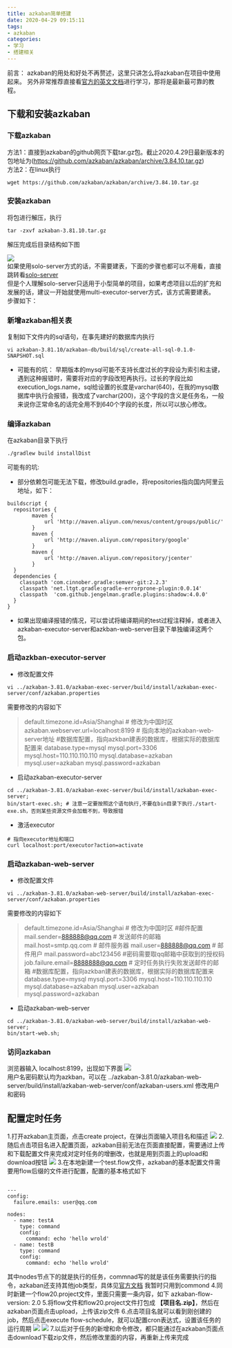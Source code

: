 ```yaml
---
title: azkaban简单搭建
date: 2020-04-29 09:15:11
tags:
- azkaban
categories:
- 学习
- 搭建相关
---
```

前言：
azkaban的用处和好处不再赘述，这里只讲怎么将azkaban在项目中使用起来。
另外非常推荐直接看[官方的英文文档](https://azkaban.readthedocs.io/en/latest/)进行学习，那将是最新最可靠的教程。
## 下载和安装azkaban  
### 下载azkaban  
方法1：直接到azkaban的github网页下载tar.gz包。截止2020.4.29日最新版本的包地址为(https://github.com/azkaban/azkaban/archive/3.84.10.tar.gz)  
方法2：在linux执行   
```shell
wget https://github.com/azkaban/azkaban/archive/3.84.10.tar.gz
```
### 安装azkaban  
将包进行解压，执行
```shell
tar -zxvf azkaban-3.81.10.tar.gz
```
解压完成后目录结构如下图  
<!-- more -->
![](1.png)  
如果使用solo-server方式的话，不需要建表，下面的步骤也都可以不用看，直接跳转看[solo-server](https://azkaban.readthedocs.io/en/latest/getStarted.html#getting-started-with-the-solo-server)  
但是个人理解solo-server只适用于小型简单的项目，如果考虑项目以后的扩充和发展的话，建议一开始就使用multi-executor-server方式，该方式需要建表。  
步骤如下：
### 新增azkaban相关表  
复制如下文件内的sql语句，在事先建好的数据库内执行  
```shell
vi azkaban-3.81.10/azkaban-db/build/sql/create-all-sql-0.1.0-SNAPSHOT.sql
```
- 可能有的坑：
早期版本的mysql可能不支持长度过长的字段设为索引和主键，遇到这种报错时，需要将对应的字段改短再执行。过长的字段比如 execution_logs.name，sql给设置的长度是varchar(640)，在我的mysql数据库中执行会报错，我改成了varchar(200)，这个字段的含义是任务名，一般来说你正常命名的话完全用不到640个字段的长度，所以可以放心修改。  
### 编译azkaban  
在azkaban目录下执行  
```
./gradlew build installDist
```
可能有的坑:
- 部分依赖包可能无法下载，修改build.gradle，将repositories指向国内阿里云地址，如下：
```
buildscript {
  repositories {
        maven {
            url 'http://maven.aliyun.com/nexus/content/groups/public/'
        }
        maven {
            url 'http://maven.aliyun.com/repository/google'
        }
        maven {
            url 'http://maven.aliyun.com/repository/jcenter'
        }
  }
  dependencies {
    classpath 'com.cinnober.gradle:semver-git:2.2.3'
    classpath 'net.ltgt.gradle:gradle-errorprone-plugin:0.0.14'
    classpath  'com.github.jengelman.gradle.plugins:shadow:4.0.0'
  }
}
```

- 如果出现编译报错的情况，可以尝试将编译期间的test过程注释掉，或者进入azkaban-executor-server和azkban-web-server目录下单独编译这两个包。  

### 启动azkban-executor-server  
- 修改配置文件 
```
vi ../azkaban-3.81.0/azkaban-exec-server/build/install/azkaban-exec-server/conf/azkaban.properties
```
需要修改的内容如下  
> default.timezone.id=Asia/Shanghai # 修改为中国时区
azkaban.webserver.url=localhost:8199 # 指向本地的azkaban-web-server地址
#数据库配置，指向azkban建表的数据库，根据实际的数据库配置来
database.type=mysql
mysql.port=3306
mysql.host=110.110.110.110
mysql.database=azkaban
mysql.user=azkaban
mysql.password=azkaban  

- 启动azkaban-executor-server  
```shell
cd ../azkaban-3.81.0/azkaban-exec-server/build/install/azkaban-exec-server;
bin/start-exec.sh; # 注意一定要按照这个语句执行,不要在bin目录下执行./start-exe.sh，否则某些资源文件会加载不到，导致报错
```
-  激活executor
```
# 指向executor地址和端口
curl localhost:port/executor?action=activate
```

### 启动azkaban-web-server  
- 修改配置文件
```
vi ../azkaban-3.81.0/azkaban-web-server/build/install/azkaban-exec-server/conf/azkaban.properties
```
需要修改的内容如下  
> default.timezone.id=Asia/Shanghai # 修改为中国时区
#邮件配置
mail.sender=888888@qq.com # 发送邮件的邮箱
mail.host=smtp.qq.com  # 邮件服务器
mail.user=888888@qq.com # 邮件用户
mail.password=abc123456 #密码需要取qq邮箱中获取到的授权码
job.failure.email=8888888@qq.com # 定时任务执行失败发送邮件的邮箱
#数据库配置，指向azkban建表的数据库，根据实际的数据库配置来
database.type=mysql
mysql.port=3306
mysql.host=110.110.110.110
mysql.database=azkaban
mysql.user=azkaban
mysql.password=azkaban

- 启动azkaban-web-server  
```shell
cd ../azkaban-3.81.0/azkaban-web-server/build/install/azkaban-web-server;
bin/start-web.sh;
```
### 访问azkaban  
浏览器输入 localhost:8199，出现如下界面 
![](2.png)  
用户名密码默认均为azkban，可以在 ../azkaban-3.81.0/azkaban-web-server/build/install/azkaban-web-server/conf/azkaban-users.xml 修改用户和密码  

## 配置定时任务  
1.打开azkaban主页面，点击create project，在弹出页面输入项目名和描述
![](3.png)
2.随后点击项目名进入配置页面，azkaban目前无法在页面直接配置，需要通过上传和下载配置文件来完成对定时任务的增删改，也就是用到页面上的upload和download按钮
![](4.png)
3.在本地新建一个test.flow文件，azkaban的基本配置文件需要用flow后缀的文件进行配置，配置的基本格式如下
```properties

---
config:
  failure.emails: user@qq.com

nodes:
  - name: testA
    type: command
    config:
      command: echo 'hello wrold'
  - name: testB
    type: command
    config:
      command: echo 'hello wrold'
```
其中nodes节点下的就是执行的任务，commnad写的就是该任务需要执行的指令，azkaban还支持其他job类型，具体见[官方文档](https://azkaban.readthedocs.io/en/latest/jobTypes.html)
我暂时只用到commond
4.同时新建一个flow20.project文件，里面只需要一条内容，如下
azkaban-flow-version: 2.0
5.将flow文件和flow20.project文件打包成 **【项目名.zip】**，然后在azkaban页面点击upload，上传该zip文件
6.点击项目名就可以看到刚创建的job，然后点击execute flow-schedule，就可以配置cron表达式，设置该任务的运行周期
![](5.png)
![](6.png)
7.以后对于任务的新增和命令修改，都只能通过在azkaban页面点击download下载zip文件，然后修改里面的内容，再重新上传来完成
      